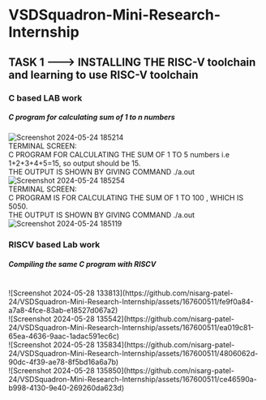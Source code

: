 # VSDSquadron-Mini-Research-Internship
## TASK 1 ---> INSTALLING THE RISC-V toolchain and learning to use RISC-V toolchain
### C based LAB work
##### C program for calculating sum of 1 to n numbers
![Screenshot 2024-05-24 185214](https://github.com/nisarg-patel-24/VSDSquadron-Mini-Research-Internship/assets/167600511/a1da843c-bc47-4fc5-8218-faf72791f35b)
<br/>
TERMINAL SCREEN:<br/>
C PROGRAM FOR CALCULATING THE SUM OF 1 TO 5 numbers i.e 1+2+3+4+5=15, so output should be 15.
<br/>
THE OUTPUT IS SHOWN BY GIVING COMMAND ./a.out
<br/>
![Screenshot 2024-05-24 185254](https://github.com/nisarg-patel-24/VSDSquadron-Mini-Research-Internship/assets/167600511/74f70e03-1f89-4779-ab66-85f3c2cd6258)
<br/>
TERMINAL SCREEN:
<br/>
C PROGRAM IS FOR CALCULATING THE SUM OF 1 TO 100 , WHICH IS 5050.
<br/>
THE OUTPUT IS SHOWN BY GIVING COMMAND ./a.out<br/>
![Screenshot 2024-05-24 185119](https://github.com/nisarg-patel-24/VSDSquadron-Mini-Research-Internship/assets/167600511/9ef199bd-95ff-49fb-9806-a4f49fd8cc3d)
<br/>

### RISCV based Lab work
##### Compiling the same C program with RISCV
<br/>
![Screenshot 2024-05-28 133813](https://github.com/nisarg-patel-24/VSDSquadron-Mini-Research-Internship/assets/167600511/fe9f0a84-a7a8-4fce-83ab-e18527d067a2)
<br/>![Screenshot 2024-05-28 135542](https://github.com/nisarg-patel-24/VSDSquadron-Mini-Research-Internship/assets/167600511/ea019c81-65ea-4636-9aac-1adac591ec6c)
<br/>![Screenshot 2024-05-28 135834](https://github.com/nisarg-patel-24/VSDSquadron-Mini-Research-Internship/assets/167600511/4806062d-90dc-4f39-ae78-8f5bd16a6a7b)
<br/>![Screenshot 2024-05-28 135850](https://github.com/nisarg-patel-24/VSDSquadron-Mini-Research-Internship/assets/167600511/ce46590a-b998-4130-9e40-269260da623d)


